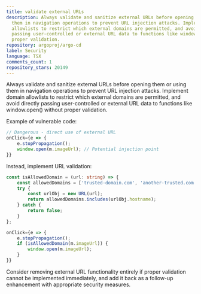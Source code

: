 ```yaml
---
title: validate external URLs
description: Always validate and sanitize external URLs before opening them or using
  them in navigation operations to prevent URL injection attacks. Implement domain
  allowlists to restrict which external domains are permitted, and avoid directly
  passing user-controlled or external URL data to functions like window.open() without
  proper validation.
repository: argoproj/argo-cd
label: Security
language: TSX
comments_count: 1
repository_stars: 20149
---
```


Always validate and sanitize external URLs before opening them or using them in navigation operations to prevent URL injection attacks. Implement domain allowlists to restrict which external domains are permitted, and avoid directly passing user-controlled or external URL data to functions like window.open() without proper validation.

Example of vulnerable code:
```typescript
// Dangerous - direct use of external URL
onClick={e => {
    e.stopPropagation();
    window.open(m.imageUrl); // Potential injection point
}}
```

Instead, implement URL validation:
```typescript
const isAllowedDomain = (url: string) => {
    const allowedDomains = ['trusted-domain.com', 'another-trusted.com'];
    try {
        const urlObj = new URL(url);
        return allowedDomains.includes(urlObj.hostname);
    } catch {
        return false;
    }
};

onClick={e => {
    e.stopPropagation();
    if (isAllowedDomain(m.imageUrl)) {
        window.open(m.imageUrl);
    }
}}
```

Consider removing external URL functionality entirely if proper validation cannot be implemented immediately, and add it back as a follow-up enhancement with appropriate security measures.